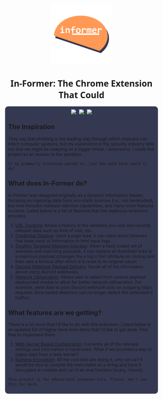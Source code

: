 <div style="text-align: center; display:flex; flex-direction: row; justify-content: center;">
    <div style="display: inline-block;">
        <img height="200px" src="./icons/bitmap-lrg.png"/>
    </div>
</div>

<h1 style="text-align:center; font-family:'system-ui';">In-Former: The Chrome Extension That Could</h1>

<div style="background: #353851; padding: 10px; border-radius: 10px">
    <div style="display: flex; flex-direction: row; justify-content: center;">
        <img style="margin: 0 5px;" src="https://img.shields.io/badge/-Chrome%20Extension-brightgreen"/>
        <img style="margin: 0 5px;" src="https://img.shields.io/badge/-Potentially%20Malicious-red">
        <img style="margin: 0 5px;" src="https://img.shields.io/badge/-Education%20Only-blue">
    </div>

## The Inspiration 

They say that phishing is the leading way through which malware can infect computer systems, but my experience in the security industry tells me that we might be sleeping on a bigger threat - extensions. I made this project as an answer to the question:

```
If my grammarly extension wanted to, just how much harm could it do?
```

## What does In-Former do?

In-Former was designed originally as a dynamic information stealer, focusing on ingesting data from non-static sources (i.e., not hardcoded), but now includes malware injection capabilities, and many more features to come. Listed below is a list of features that this malicious extension provides.

1. <u>URL Tracking</u>: Keeps a history of the websites you visit and records relevant data such as time of visit, etc.
2. <u>Credential Stealing</u>: Upon a page load, it can inject event listeners that keep track of information in html input tags. 
3. <u>Stealthy Targeted Malware Injection</u>: Given a hard-coded set of websites and matching payloads, it can replace all download links to a malicious payload (changes the a tag's href attribute on clickup and then sets a timeout after which it is reset to its original value).
4. <u>Discord Webhook Payload Delivery</u>: Sends all of the information above using discord webhooks.
5. <u>Network Obfuscation</u>: Allows user to select from various payload deployment modes to allow for better network obfuscation. For example, send data to your discord webhook only on outgoing https requests (time based detection can no longer detect this extension's traffic). 
## What features are we getting?

There is a lot more that I'd like to do with this extension. Listed below is an updated list of higher-level todo items that I'd like to get done. Feel free to implement them:

1. <u>Web-Server Based Configuration</u>: Currently all of the relevant settings and information is hardcoded. What if we provided a way to ingest data from a web-server?
2. <u>Runtime Encryption</u>: All the cool kids are doing it, why not us? It would be nice to compile the executable as a string and have it decrypted at runtime and run in an eval function (scary, i know). 

```
This project is for educational purposes only. Please, don't use this for harm.
```



</div>


